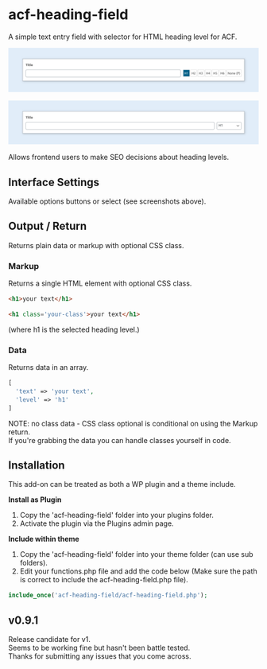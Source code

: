 # acf-heading-field

A simple text entry field with selector for HTML heading level for ACF.  

![ScreenShot](screenshots/acf-heading-field-buttons.png)  

![ScreenShot](screenshots/acf-heading-field-dropdown.png)  


Allows frontend users to make SEO decisions about heading levels.

## Interface Settings

Available options buttons or select (see screenshots above).

## Output / Return

Returns plain data or markup with optional CSS class.

### Markup

Returns a single HTML element with optional CSS class. 
```html
<h1>your text</h1>
```
```html
<h1 class='your-class'>your text</h1>
```
(where h1 is the selected heading level.)

### Data
Returns data in an array.
```php
[ 
  'text' => 'your text',
  'level' => 'h1'
]
```

NOTE: no class data - CSS class optional is conditional on using the Markup return.  
If you're grabbing the data you can handle classes yourself in code.

## Installation

This add-on can be treated as both a WP plugin and a theme include.

**Install as Plugin**

1. Copy the 'acf-heading-field' folder into your plugins folder.
2. Activate the plugin via the Plugins admin page.

**Include within theme**

1.  Copy the 'acf-heading-field' folder into your theme folder (can use sub folders).
2.  Edit your functions.php file and add the code below (Make sure the path is correct to include the acf-heading-field.php file).

```php
include_once('acf-heading-field/acf-heading-field.php');
```

## v0.9.1
Release candidate for v1.  
Seems to be working fine but hasn't been battle tested.  
Thanks for submitting any issues that you come across.
